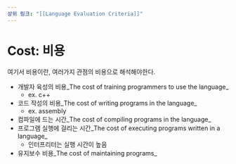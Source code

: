```yaml
---
상위 링크: "[[Language Evaluation Criteria]]"
---
```

# Cost: 비용

여기서 비용이란, 여러가지 관점의 비용으로 해석해야한다.

- 개발자 육성의 비용_The cost of training programmers to use the language_
    - ex. c++
- 코드 작성의 비용_The cost of writing programs in the language_
    - ex. assembly
- 컴파일에 드는 시간_The cost of compiling programs in the language_
- 프로그램 실행에 걸리는 시간_The cost of executing programs written in a language_
    - 인터프리터는 실행 시간이 높음
- 유지보수 비용_The cost of maintaining programs_